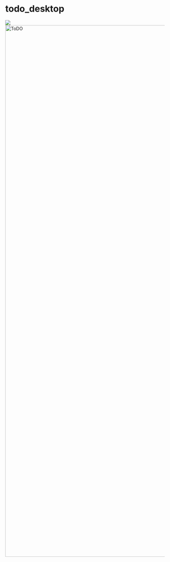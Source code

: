 # todo_desktop

<a title="Made with Fluent Design" href="https://github.com/bdlukaa/fluent_ui">
  <img
    src="https://img.shields.io/badge/fluent-design-blue?style=flat-square&color=gray&labelColor=0078D7"
  >
</a>

<img width="1680" alt="ToDO" src="https://user-images.githubusercontent.com/46093689/189592695-028de500-e279-42f9-a135-1bd11537f220.png">
